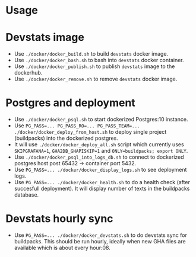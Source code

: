 # Usage

# Devstats image

- Use `./docker/docker_build.sh` to build `devstats` docker image.
- Use `./docker/docker_bash.sh` to bash into `devstats` docker container.
- Use `./docker/docker_publish.sh` to publish `devstats` image to the dockerhub.
- Use `./docker/docker_remove.sh` to remove `devstats` docker image.


# Postgres and deployment

- Use `./docker/docker_psql.sh` to start dockerized Postgres:10 instance.
- Use `PG_PASS=... PG_PASS_RO=... PG_PASS_TEAM=... ./docker/docker_deploy_from_host.sh` to deploy single project (buildpacks) into the dockerized postgres.
- It will use `./docker/docker_deploy_all.sh` script which currently uses `SKIPGRAFANA=1`, `GHA2DB_GHAPISKIP=1` and `ONLY=buildpacks; export ONLY`.
- Use `./docker/docker_psql_into_logs_db.sh` to connect to dockerized postgres host post 65432 -> container port 5432.
- Use `PG_PASS=... ./docker/docker_display_logs.sh` to see deployment logs.
- Use `PG_PASS=... ./docker/docker_health.sh` to do a health check (after succesfull deployment). It will display number of texts in the buildpacks database.


# Devstats hourly sync
- Use `PG_PASS=... ./docker/docker_devstats.sh` to do devstats sync for buildpacks. This should be run hourly, ideally when new GHA files are available which is about every hour:08.
